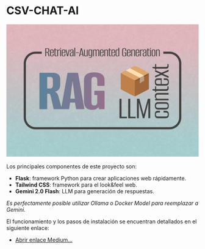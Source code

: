 # CSV-CHAT-AI

![imagen](https://github.com/bernabeudario/CSV-CHAT-AI/blob/main/img-portada.jpg?raw=true)

Los principales componentes de este proyecto son:
* **Flask**: framework Python para crear aplicaciones web rápidamente.
* **Tailwind CSS**: framework para el look&feel web.
* **Gemini 2.0 Flash**: LLM para generación de respuestas.
      
*Es perfectamente posible utilizar Ollama o Docker Model para reemplazar a Gemini.*
      
         
El funcionamiento y los pasos de instalación se encuentran detallados en el siguiente enlace:
* [Abrir enlace Medium...](https://medium.com/@dariobernabeu/rag-chat-ai-con-csv-guia-paso-a-paso-1a9dc5f429ad)
